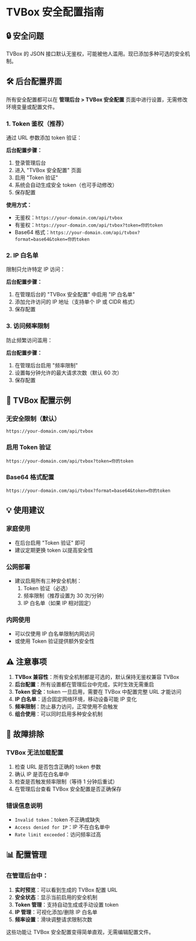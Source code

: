 # TVBox 安全配置指南

## 🔒 安全问题

TVBox 的 JSON 接口默认无鉴权，可能被他人滥用。现已添加多种可选的安全机制。

## 🛠️ 后台配置界面

所有安全配置都可以在 **管理后台 > TVBox 安全配置** 页面中进行设置，无需修改环境变量或配置文件。

### 1. Token 鉴权（推荐）

通过 URL 参数添加 token 验证：

**后台配置步骤：**

1. 登录管理后台
2. 进入 "TVBox 安全配置" 页面
3. 启用 "Token 验证"
4. 系统会自动生成安全 token（也可手动修改）
5. 保存配置

**使用方式：**

- 无鉴权：`https://your-domain.com/api/tvbox`
- 有鉴权：`https://your-domain.com/api/tvbox?token=你的token`
- Base64 格式：`https://your-domain.com/api/tvbox?format=base64&token=你的token`

### 2. IP 白名单

限制只允许特定 IP 访问：

**后台配置步骤：**

1. 在管理后台的 "TVBox 安全配置" 中启用 "IP 白名单"
2. 添加允许访问的 IP 地址（支持单个 IP 或 CIDR 格式）
3. 保存配置

### 3. 访问频率限制

防止频繁访问滥用：

**后台配置步骤：**

1. 在管理后台启用 "频率限制"
2. 设置每分钟允许的最大请求次数（默认 60 次）
3. 保存配置

## 📱 TVBox 配置示例

### 无安全限制（默认）

```
https://your-domain.com/api/tvbox
```

### 启用 Token 验证

```
https://your-domain.com/api/tvbox?token=你的token
```

### Base64 格式配置

```
https://your-domain.com/api/tvbox?format=base64&token=你的token
```

## 💡 使用建议

### 家庭使用

- 在后台启用 "Token 验证" 即可
- 建议定期更换 token 以提高安全性

### 公网部署

- 建议启用所有三种安全机制：
  1. Token 验证（必选）
  2. 频率限制（推荐设置为 30 次/分钟）
  3. IP 白名单（如果 IP 相对固定）

### 内网使用

- 可以仅使用 IP 白名单限制内网访问
- 或使用 Token 验证提供额外安全性

## ⚠️ 注意事项

1. **TVBox 兼容性**：所有安全机制都是可选的，默认保持无鉴权兼容 TVBox
2. **后台配置**：所有设置都在管理后台中完成，实时生效无需重启
3. **Token 安全**：token 一旦启用，需要在 TVBox 中配置完整 URL 才能访问
4. **IP 白名单**：适合固定网络环境，移动设备可能 IP 变化
5. **频率限制**：防止暴力访问，正常使用不会触发
6. **组合使用**：可以同时启用多种安全机制

## 🔧 故障排除

### TVBox 无法加载配置

1. 检查 URL 是否包含正确的 token 参数
2. 确认 IP 是否在白名单中
3. 检查是否触发频率限制（等待 1 分钟后重试）
4. 在管理后台查看 TVBox 安全配置是否正确保存

### 错误信息说明

- `Invalid token`：token 不正确或缺失
- `Access denied for IP`：IP 不在白名单中
- `Rate limit exceeded`：访问频率过高

## 📊 配置管理

### 在管理后台中：

1. **实时预览**：可以看到生成的 TVBox 配置 URL
2. **安全状态**：显示当前启用的安全机制
3. **Token 管理**：支持自动生成或手动设置 token
4. **IP 管理**：可视化添加/删除 IP 白名单
5. **频率设置**：滑块调整请求限制次数

这些功能让 TVBox 安全配置变得简单直观，无需编辑配置文件。
